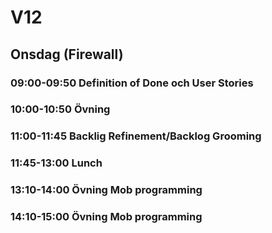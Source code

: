 # V12

## Onsdag (Firewall)
### **09:00-09:50** Definition of Done och User Stories
### **10:00-10:50** Övning
### **11:00-11:45** Backlig Refinement/Backlog Grooming
### **11:45-13:00** Lunch
### **13:10-14:00** Övning Mob programming
### **14:10-15:00** Övning Mob programming